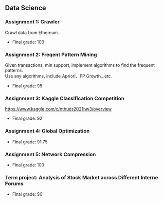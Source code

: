 ## Data Science 

### Assignment 1: Crawler  
Crawl data from Ethereum.  
- Final grade: 100  

### Assignment 2: Freqent Pattern Mining
Given transactions, min support, implement algorithms to find the frequent patterns.  
Use any algorithms, include Apriori、FP Growth...etc.    
- Final grade: 95  

### Assignment 3: Kaggle Classification Competition
https://www.kaggle.com/c/nthuds2021hw3/overview
- Final grade: 92  

### Assignment 4: Global Optimization
- Final grade: 91.75   

### Assignment 5: Network Compression
- Final grade: 100  

### Term project: Analysis of Stock Market across Different Interne Forums  
- Final grade: 90
